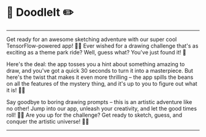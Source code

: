 # 🌈 DoodleIt ✏️
-------

Get ready for an awesome sketching adventure with our super cool TensorFlow-powered app! 🚀🎨 Ever wished for a drawing challenge that's as exciting as a theme park ride? Well, guess what? You've just found it! 🌟

Here's the deal: the app tosses you a hint about something amazing to draw, and you've got a quick 30 seconds to turn it into a masterpiece. But here's the twist that makes it even more thrilling – the app spills the beans on all the features of the mystery thing, and it's up to you to figure out what it is! 🕵️‍♂️

Say goodbye to boring drawing prompts – this is an artistic adventure like no other! Jump into our app, unleash your creativity, and let the good times roll! 🎢✨ Are you up for the challenge? Get ready to sketch, guess, and conquer the artistic universe! 🚀🎨

-------
